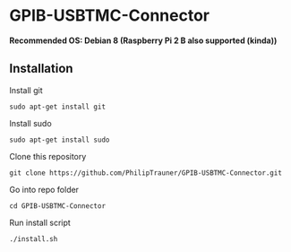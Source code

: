 # GPIB-USBTMC-Connector
**Recommended OS: Debian 8 (Raspberry Pi 2 B also supported (kinda))**

## Installation
Install git
```
sudo apt-get install git
```
Install sudo
```
sudo apt-get install sudo
```
Clone this repository
```
git clone https://github.com/PhilipTrauner/GPIB-USBTMC-Connector.git
```
Go into repo folder
```
cd GPIB-USBTMC-Connector
```
Run install script
```
./install.sh
```